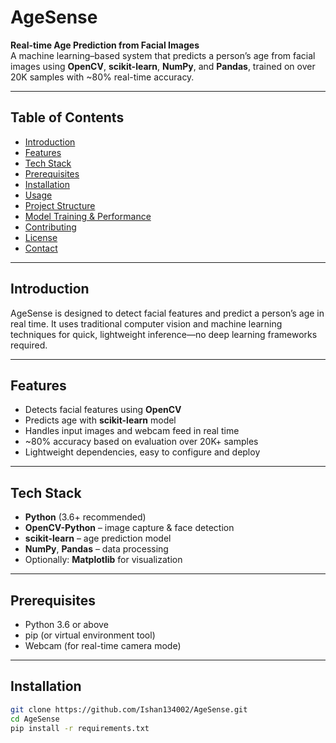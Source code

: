 # AgeSense

**Real-time Age Prediction from Facial Images**  
A machine learning–based system that predicts a person’s age from facial images using **OpenCV**, **scikit-learn**, **NumPy**, and **Pandas**, trained on over 20K samples with ~80% real-time accuracy.

---

##  Table of Contents

- [Introduction](#introduction)  
- [Features](#features)  
- [Tech Stack](#tech-stack)  
- [Prerequisites](#prerequisites)  
- [Installation](#installation)  
- [Usage](#usage)  
- [Project Structure](#project-structure)  
- [Model Training & Performance](#model-training--performance)  
- [Contributing](#contributing)  
- [License](#license)  
- [Contact](#contact)

---

## Introduction

AgeSense is designed to detect facial features and predict a person’s age in real time. It uses traditional computer vision and machine learning techniques for quick, lightweight inference—no deep learning frameworks required.

---

## Features

- Detects facial features using **OpenCV**
- Predicts age with **scikit-learn** model
- Handles input images and webcam feed in real time
- ~80% accuracy based on evaluation over 20K+ samples
- Lightweight dependencies, easy to configure and deploy

---

## Tech Stack

- **Python** (3.6+ recommended)  
- **OpenCV-Python** – image capture & face detection  
- **scikit-learn** – age prediction model  
- **NumPy**, **Pandas** – data processing  
- Optionally: **Matplotlib** for visualization

---

## Prerequisites

- Python 3.6 or above  
- pip (or virtual environment tool)  
- Webcam (for real-time camera mode)  

---

## Installation

```bash
git clone https://github.com/Ishan134002/AgeSense.git
cd AgeSense
pip install -r requirements.txt
